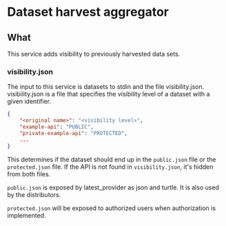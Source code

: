 # Dataset harvest aggregator

## What

This service adds visibility to previously harvested data sets.

### visibility.json

The input to this service is datasets to stdin and the file visibility.json. visibility.json is a file that specifies
the visibility level of a dataset with a given identifier.

```json
{
	"<original name>": "<visibility level>",
	"example-api": "PUBLIC",
	"private-example-api": "PROTECTED",
	...
}
```

This determines if the dataset should end up in the `public.json` file or the
`protected.json` file. If the API is not found in `visibility.json`, it's hidden
from both files.

`public.json` is exposed by latest_provider as json and turtle. It is also used
by the distributors.

`protected.json` will be exposed to authorized users when authorization is
implemented.
